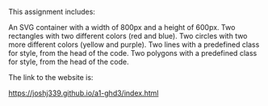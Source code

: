 This assignment includes:

An SVG container with a width of 800px and a height of 600px.
Two rectangles with two different colors (red and blue).
Two circles with two more different colors (yellow and purple).
Two lines with a predefined class for style, from the head of the code.
Two polygons with a predefined class for style, from the head of the code.

The link to the website is:

https://joshj339.github.io/a1-ghd3/index.html
